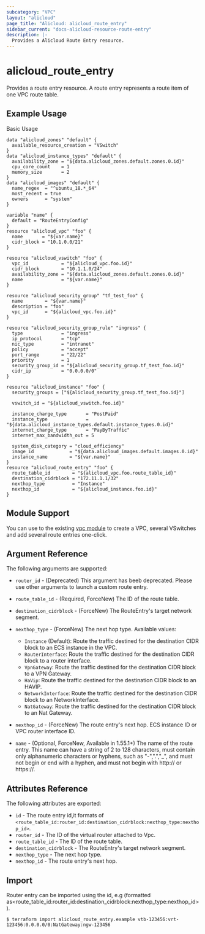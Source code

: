 ```yaml
---
subcategory: "VPC"
layout: "alicloud"
page_title: "Alicloud: alicloud_route_entry"
sidebar_current: "docs-alicloud-resource-route-entry"
description: |-
  Provides a Alicloud Route Entry resource.
---
```


# alicloud\_route\_entry

Provides a route entry resource. A route entry represents a route item of one VPC route table.

## Example Usage

Basic Usage

```
data "alicloud_zones" "default" {
  available_resource_creation = "VSwitch"
}
data "alicloud_instance_types" "default" {
  availability_zone = "${data.alicloud_zones.default.zones.0.id}"
  cpu_core_count    = 1
  memory_size       = 2
}
data "alicloud_images" "default" {
  name_regex  = "^ubuntu_18.*_64"
  most_recent = true
  owners      = "system"
}

variable "name" {
  default = "RouteEntryConfig"
}
resource "alicloud_vpc" "foo" {
  name       = "${var.name}"
  cidr_block = "10.1.0.0/21"
}

resource "alicloud_vswitch" "foo" {
  vpc_id            = "${alicloud_vpc.foo.id}"
  cidr_block        = "10.1.1.0/24"
  availability_zone = "${data.alicloud_zones.default.zones.0.id}"
  name              = "${var.name}"
}

resource "alicloud_security_group" "tf_test_foo" {
  name        = "${var.name}"
  description = "foo"
  vpc_id      = "${alicloud_vpc.foo.id}"
}

resource "alicloud_security_group_rule" "ingress" {
  type              = "ingress"
  ip_protocol       = "tcp"
  nic_type          = "intranet"
  policy            = "accept"
  port_range        = "22/22"
  priority          = 1
  security_group_id = "${alicloud_security_group.tf_test_foo.id}"
  cidr_ip           = "0.0.0.0/0"
}

resource "alicloud_instance" "foo" {
  security_groups = ["${alicloud_security_group.tf_test_foo.id}"]

  vswitch_id = "${alicloud_vswitch.foo.id}"

  instance_charge_type       = "PostPaid"
  instance_type              = "${data.alicloud_instance_types.default.instance_types.0.id}"
  internet_charge_type       = "PayByTraffic"
  internet_max_bandwidth_out = 5

  system_disk_category = "cloud_efficiency"
  image_id             = "${data.alicloud_images.default.images.0.id}"
  instance_name        = "${var.name}"
}
resource "alicloud_route_entry" "foo" {
  route_table_id        = "${alicloud_vpc.foo.route_table_id}"
  destination_cidrblock = "172.11.1.1/32"
  nexthop_type          = "Instance"
  nexthop_id            = "${alicloud_instance.foo.id}"
}
```

## Module Support

You can use to the existing [vpc module](https://registry.terraform.io/modules/alibaba/vpc/alicloud) 
to create a VPC, several VSwitches and add several route entries one-click.

## Argument Reference

The following arguments are supported:

* `router_id` - (Deprecated) This argument has beeb deprecated. Please use other arguments to launch a custom route entry.
* `route_table_id` - (Required, ForceNew) The ID of the route table.
* `destination_cidrblock` - (ForceNew) The RouteEntry's target network segment.
* `nexthop_type` - (ForceNew) The next hop type. Available values:
    - `Instance` (Default): Route the traffic destined for the destination CIDR block to an ECS instance in the VPC.
    - `RouterInterface`: Route the traffic destined for the destination CIDR block to a router interface.
    - `VpnGateway`: Route the traffic destined for the destination CIDR block to a VPN Gateway.
    - `HaVip`: Route the traffic destined for the destination CIDR block to an HAVIP.
    - `NetworkInterface`: Route the traffic destined for the destination CIDR block to an NetworkInterface.
    - `NatGateway`: Route the traffic destined for the destination CIDR block to an Nat Gateway.

* `nexthop_id` - (ForceNew) The route entry's next hop. ECS instance ID or VPC router interface ID.
* `name` - (Optional, ForceNew, Available in 1.55.1+) The name of the route entry. This name can have a string of 2 to 128 characters, must contain only alphanumeric characters or hyphens, such as "-",".","_", and must not begin or end with a hyphen, and must not begin with http:// or https://.

## Attributes Reference

The following attributes are exported:

* `id` - The route entry id,it formats of `<route_table_id:router_id:destination_cidrblock:nexthop_type:nexthop_id>`.
* `router_id` - The ID of the virtual router attached to Vpc.
* `route_table_id` - The ID of the route table.
* `destination_cidrblock` - The RouteEntry's target network segment.
* `nexthop_type` - The next hop type.
* `nexthop_id` - The route entry's next hop.

## Import

Router entry can be imported using the id, e.g (formatted as<route_table_id:router_id:destination_cidrblock:nexthop_type:nexthop_id>).

```
$ terraform import alicloud_route_entry.example vtb-123456:vrt-123456:0.0.0.0/0:NatGateway:ngw-123456
```


